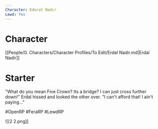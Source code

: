 ```yaml
---
Character: Ederal Nadir
Lewd: Yes
---
```

# Character
[[People/0. Characters/Character Profiles/To Edit/Erdal Nadir.md|Erdal Nadir]]

# Starter
"What do you mean Five Crown? Its a bridge? I can just cross further down!" Erdal hissed and looked the other over. "I can't afford that! I ain't paying..." 

#OpenRP #FeraRP #LewdRP 

![[2 2.png]]